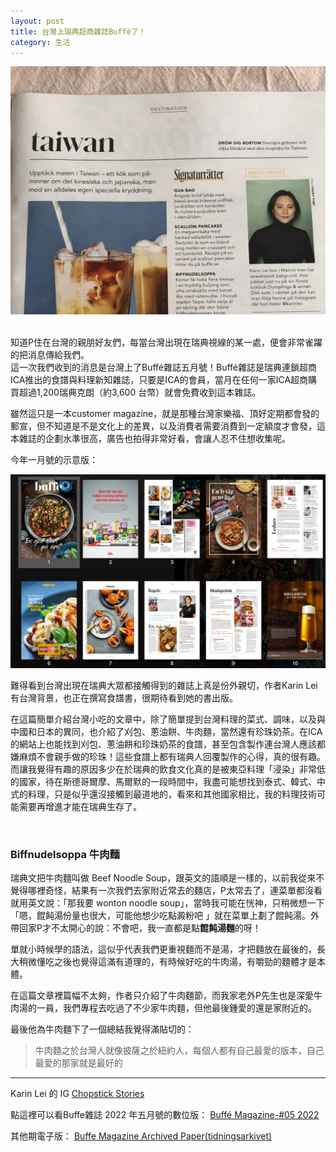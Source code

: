 ```yaml
---
layout: post
title: 台灣上瑞典超商雜誌Buffé了！
category: 生活
---
```


![](/assets/img/Buffe.jpg)

<br/>
知道P住在台灣的親朋好友們，每當台灣出現在瑞典視線的某一處，便會非常雀躍的把消息傳給我們。
<br/>
這一次我們收到的消息是台灣上了Buffé雜誌五月號！Buffé雜誌是瑞典連鎖超商ICA推出的食譜與料理新知雜誌，只要是ICA的會員，當月在任何一家ICA超商購買超過1,200瑞典克朗（約3,600 台幣）就會免費收到這本雜誌。

雖然這只是一本customer magazine，就是那種台灣家樂福、頂好定期都會發的郵宣，但不知道是不是文化上的差異，以及消費者需要消費到一定額度才會發，這本雜誌的企劃水準很高，廣告也拍得非常好看，會讓人忍不住想收集呢。

今年一月號的示意版：

![](/assets/img/Buffe2.PNG)
<br/>

難得看到台灣出現在瑞典大眾都接觸得到的雜誌上真是份外親切，作者Karin Lei有台灣背景，也正在撰寫食譜書，很期待看到她的書出版。

在這篇簡單介紹台灣小吃的文章中，除了簡單提到台灣料理的菜式、調味，以及與中國和日本的異同，也介紹了刈包、蔥油餅、牛肉麵，當然還有珍珠奶茶。在ICA的網站上也能找到刈包、蔥油餅和珍珠奶茶的食譜，甚至包含製作連台灣人應該都嫌麻煩不會親手做的珍珠！這些食譜上都有瑞典人回覆製作的心得，真的很有趣。而讓我覺得有趣的原因多少在於瑞典的飲食文化真的是被東亞料理「浸染」非常低的國家，待在斯德哥爾摩、馬爾默的一段時間中，我盡可能想找到泰式、韓式、中式的料理，只是似乎還沒接觸到最道地的，看來和其他國家相比，我的料理技術可能需要再增進才能在瑞典生存了。

<br/>

### Biffnudelsoppa 牛肉麵

瑞典文把牛肉麵叫做 Beef Noodle Soup，跟英文的語順是一樣的，以前我從來不覺得哪裡奇怪，結果有一次我們去家附近常去的麵店，P太常去了，連菜單都沒看就用英文說：「那我要 wonton noodle soup」，當時我可能在恍神，只稍微想一下「嗯，餛飩湯份量也很大，可能他想少吃點澱粉吧 」就在菜單上劃了餛飩湯。外帶回家P才不太開心的說：不會吧，我一直都是點**餛飩湯麵**的呀！

單就小時候學的語法，這似乎代表我們更重視麵而不是湯，才把麵放在最後的，長大稍微懂吃之後也覺得這滿有道理的，有時候好吃的牛肉湯，有嚼勁的麵體才是本體。

在這篇文章裡篇幅不太夠，作者只介紹了牛肉麵節，而我家老外P先生也是深愛牛肉湯的一員，我們專程去吃過了不少家牛肉麵，但他最後鍾愛的還是家附近的。

最後他為牛肉麵下了一個總結我覺得滿貼切的：

> 牛肉麵之於台灣人就像披薩之於紐約人，每個人都有自己最愛的版本，自己最愛的那家就是最好的


----
Karin Lei 的 IG [Chopstick Stories](https://www.instagram.com/karinlei/)


點這裡可以看Buffe雜誌 2022 年五月號的數位版：
[Buffé Magazine-#05 2022](https://www.e-magin.se/paper/7g7x65nh/paper/1#/paper/7g7x65nh/11)

其他期電子版：
[Buffe Magazine Archived Paper(tidningsarkivet)](https://www.ica.se/buffe/tidningsarkivet/)